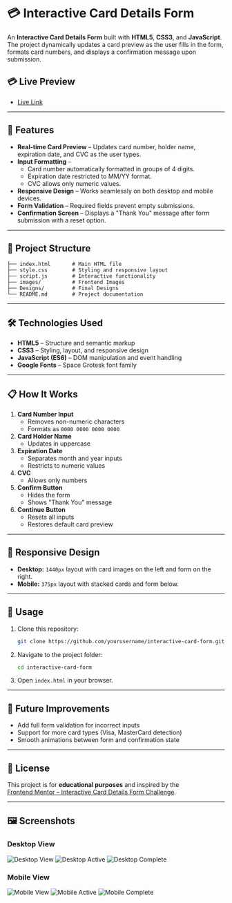 # 💳 Interactive Card Details Form

An **Interactive Card Details Form** built with **HTML5**, **CSS3**, and **JavaScript**.  
The project dynamically updates a card preview as the user fills in the form, formats card numbers, and displays a confirmation message upon submission.

## 💳 Live Preview
- [Live Link](https://vicky-yadav-01.github.io/interactive-card-details-form-main/)

---

## 🚀 Features

- **Real-time Card Preview** – Updates card number, holder name, expiration date, and CVC as the user types.
- **Input Formatting** –  
  - Card number automatically formatted in groups of 4 digits.  
  - Expiration date restricted to MM/YY format.  
  - CVC allows only numeric values.
- **Responsive Design** – Works seamlessly on both desktop and mobile devices.
- **Form Validation** – Required fields prevent empty submissions.
- **Confirmation Screen** – Displays a "Thank You" message after form submission with a reset option.
---

## 📂 Project Structure

```
├── index.html       # Main HTML file
├── style.css        # Styling and responsive layout
├── script.js        # Interactive functionality
├── images/          # Frontend Images
├── Designs/         # Final Designs
└── README.md        # Project documentation
```

---

## 🛠️ Technologies Used

- **HTML5** – Structure and semantic markup
- **CSS3** – Styling, layout, and responsive design
- **JavaScript (ES6)** – DOM manipulation and event handling
- **Google Fonts** – Space Grotesk font family

---

## 📋 How It Works

1. **Card Number Input**
   - Removes non-numeric characters
   - Formats as `0000 0000 0000 0000`
2. **Card Holder Name**
   - Updates in uppercase
3. **Expiration Date**
   - Separates month and year inputs
   - Restricts to numeric values
4. **CVC**
   - Allows only numbers
5. **Confirm Button**
   - Hides the form
   - Shows "Thank You" message
6. **Continue Button**
   - Resets all inputs
   - Restores default card preview

---

## 📱 Responsive Design

- **Desktop:** `1440px` layout with card images on the left and form on the right.
- **Mobile:** `375px` layout with stacked cards and form below.

---

## 🎯 Usage

1. Clone this repository:
   ```bash
   git clone https://github.com/yourusername/interactive-card-form.git
   ```
2. Navigate to the project folder:
   ```bash
   cd interactive-card-form
   ```
3. Open `index.html` in your browser.

---

## 📌 Future Improvements

- Add full form validation for incorrect inputs
- Support for more card types (Visa, MasterCard detection)
- Smooth animations between form and confirmation state

---

## 📜 License

This project is for **educational purposes** and inspired by the  
[Frontend Mentor – Interactive Card Details Form Challenge](https://www.frontendmentor.io/challenges/interactive-card-details-form-XpS8cKZDWw).

---


## 🖼️ Screenshots

### Desktop View
![Desktop View](./Designs/Desktop%20View.png)
![Desktop Active](./Designs/Desktop%20Active.png)
![Desktop Complete](./Designs/Desktop%20Complete.png)

### Mobile View
![Mobile View](./Designs/Mobile%20View.jpg)
![Mobile Active](./Designs/Mobile%20Active.jpg)
![Mobile Complete](./Designs/Mobile%20Complete.jpg)
